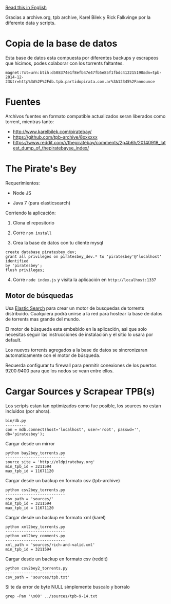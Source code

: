 <a href="README.en.md">Read this in English</a>

Gracias a archive.org, tpb archive, Karel Bilek y Rick Falkvinge por la
diferente data y scripts.

# Copia de la base de datos

Esta base de datos esta compuesta por diferentes backups y escrapeos que
hicimos, podes colaborar con los torrents faltantes.

```
magnet:?xt=urn:btih:d508374e1f8efb47e47fb5e85f1fbdc412215190&dn=tpb-2014-12-23&tr=http%3A%2F%2Fdb.tpb.partidopirata.com.ar%3A12345%2Fannounce
```

# Fuentes

Archivos fuentes en formato compatible actualizados seran liberados como
torrent, mientras tanto:

* http://www.karelbilek.com/piratebay/
* https://github.com/tpb-archive/8xxxxxx
* https://www.reddit.com/r/thepiratebay/comments/2p4b6h/20140918_latest_dump_of_thepiratebayse_index/

# The Pirate's Bey

Requerimientos:

* Node JS

* Java 7 (para elasticsearch)

Corriendo la aplicación:

1. Clona el repositorio

2. Corre ```npm install```

3. Crea la base de datos con tu cliente mysql

```
create database piratesbey_dev;
grant all privileges on piratesbey_dev.* to 'piratesbey'@'localhost' identified
by 'piratesbey';
flush privileges;
```

4. Corre ```node index.js``` y visita la aplicación en ```http://localhost:1337```

## Motor de búsquedas

Usa [Elastic Search](http://www.elasticsearch.org/overview/elasticsearch)  para 
crear un motor de busquedas de torrents distribuido. Cualquiera podrá unirse a
la red para hostear la base de datos de torrents mas grande del mundo.

El motor de búsqueda esta embebido en la aplicación, asi que solo necesitas
seguir las instrucciones de instalación y el sitio lo usara por default.

Los nuevos torrents agregados a la base de datos se sincronizaran
automaticamente con el motor de búsqueda.

Recuerda configurar tu firewall para permitir conexiones de los puertos
9200:9400 para que los nodos se vean entre ellos.

# Cargar Sources y Scrapear TPB(s)

Los scripts estan tan optimizados como fue posible, los sources no estan
incluidos (por ahora).

    bin/db.py
    ---------
    con = mdb.connect(host='localhost', user='root', passwd='', db='piratesbey');


Cargar desde un mirror

    python bay2bey_torrents.py 
    --------------------------
    source_site = 'http://oldpiratebay.org'
    min_tpb_id = 3211594
    max_tpb_id = 11671120

Cargar desde un backup en formato csv (tpb-archive)

    python csv2bey_torrents.py
    --------------------------
    csv_path = 'sources/'
    min_tpb_id = 3211594
    max_tpb_id = 11671120

Cargar desde un backup en formato xml (karel)

    python xml2bey_torrents.py
    --------------------------
    python xml2bey_comments.py
    --------------------------
    xml_path = 'sources/rich-and-valid.xml'
    min_tpb_id = 3211594

Cargar desde un backup en formato csv (reddit)

    python csv2bey2_torrents.py
    ---------------------------
    csv_path = 'sources/tpb.txt'

Si te da error de byte NULL simplemente buscalo y borralo

    grep -Pan '\x00' ../sources/tpb-9-14.txt
